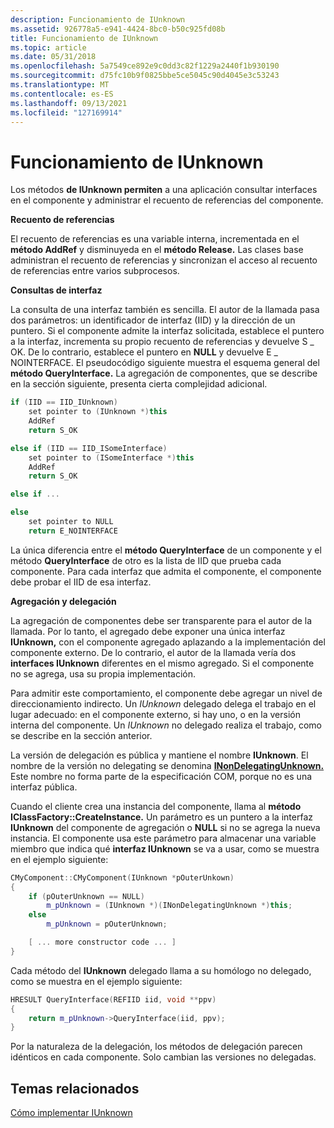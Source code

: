 ```yaml
---
description: Funcionamiento de IUnknown
ms.assetid: 926778a5-e941-4424-8bc0-b50c925fd08b
title: Funcionamiento de IUnknown
ms.topic: article
ms.date: 05/31/2018
ms.openlocfilehash: 5a7549ce892e9c0dd3c82f1229a2440f1b930190
ms.sourcegitcommit: d75fc10b9f0825bbe5ce5045c90d4045e3c53243
ms.translationtype: MT
ms.contentlocale: es-ES
ms.lasthandoff: 09/13/2021
ms.locfileid: "127169914"
---
```

# <a name="how-iunknown-works"></a>Funcionamiento de IUnknown

Los métodos **de IUnknown permiten** a una aplicación consultar interfaces en el componente y administrar el recuento de referencias del componente.

**Recuento de referencias**

El recuento de referencias es una variable interna, incrementada en el **método AddRef** y disminuyeda en el **método Release.** Las clases base administran el recuento de referencias y sincronizan el acceso al recuento de referencias entre varios subprocesos.

**Consultas de interfaz**

La consulta de una interfaz también es sencilla. El autor de la llamada pasa dos parámetros: un identificador de interfaz (IID) y la dirección de un puntero. Si el componente admite la interfaz solicitada, establece el puntero a la interfaz, incrementa su propio recuento de referencias y devuelve S \_ OK. De lo contrario, establece el puntero en **NULL** y devuelve E \_ NOINTERFACE. El pseudocódigo siguiente muestra el esquema general del **método QueryInterface.** La agregación de componentes, que se describe en la sección siguiente, presenta cierta complejidad adicional.


```C++
if (IID == IID_IUnknown)
    set pointer to (IUnknown *)this
    AddRef
    return S_OK

else if (IID == IID_ISomeInterface)
    set pointer to (ISomeInterface *)this
    AddRef
    return S_OK

else if ... 

else
    set pointer to NULL
    return E_NOINTERFACE
```



La única diferencia entre el **método QueryInterface** de un componente y el método **QueryInterface** de otro es la lista de IID que prueba cada componente. Para cada interfaz que admita el componente, el componente debe probar el IID de esa interfaz.

**Agregación y delegación**

La agregación de componentes debe ser transparente para el autor de la llamada. Por lo tanto, el agregado debe exponer una única interfaz **IUnknown,** con el componente agregado aplazando a la implementación del componente externo. De lo contrario, el autor de la llamada vería dos **interfaces IUnknown** diferentes en el mismo agregado. Si el componente no se agrega, usa su propia implementación.

Para admitir este comportamiento, el componente debe agregar un nivel de direccionamiento indirecto. Un *IUnknown* delegado delega el trabajo en el lugar adecuado: en el componente externo, si hay uno, o en la versión interna del componente. Un *IUnknown* no delegado realiza el trabajo, como se describe en la sección anterior.

La versión de delegación es pública y mantiene el nombre **IUnknown**. El nombre de la versión no delegating se denomina [**INonDelegatingUnknown.**](inondelegatingunknown.md) Este nombre no forma parte de la especificación COM, porque no es una interfaz pública.

Cuando el cliente crea una instancia del componente, llama al **método IClassFactory::CreateInstance.** Un parámetro es un puntero a la interfaz **IUnknown** del componente de agregación o **NULL** si no se agrega la nueva instancia. El componente usa este parámetro para almacenar una variable miembro que indica qué **interfaz IUnknown** se va a usar, como se muestra en el ejemplo siguiente:


```C++
CMyComponent::CMyComponent(IUnknown *pOuterUnkown)
{
    if (pOuterUnknown == NULL)
        m_pUnknown = (IUnknown *)(INonDelegatingUnknown *)this;
    else
        m_pUnknown = pOuterUnknown;

    [ ... more constructor code ... ]
}
```



Cada método del **IUnknown** delegado llama a su homólogo no delegado, como se muestra en el ejemplo siguiente:


```C++
HRESULT QueryInterface(REFIID iid, void **ppv) 
{
    return m_pUnknown->QueryInterface(iid, ppv);
}
```



Por la naturaleza de la delegación, los métodos de delegación parecen idénticos en cada componente. Solo cambian las versiones no delegadas.

## <a name="related-topics"></a>Temas relacionados

<dl> <dt>

[Cómo implementar IUnknown](how-to-implement-iunknown.md)
</dt> </dl>

 

 



